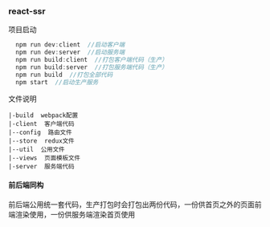 ### react-ssr

项目启动
```javascript
  npm run dev:client  //启动客户端
  npm run dev:server  //启动服务端
  npm run build:client  //打包客户端代码（生产）
  npm run build:server  //打包服务端代码（生产）
  npm run build  //打包全部代码
  npm start  //启动生产服务
```

文件说明
```
|-build  webpack配置
|-client  客户端代码
|--config  路由文件
|--store  redux文件
|--util  公用文件
|--views  页面模板文件
|-server  服务端代码
```

#### 前后端同构
前后端公用统一套代码，生产打包时会打包出两份代码，一份供首页之外的页面前端渲染使用，一份供服务端渲染首页使用
